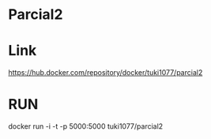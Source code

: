 # Parcial2
# Link
 https://hub.docker.com/repository/docker/tuki1077/parcial2
# RUN
  docker run -i -t -p 5000:5000 tuki1077/parcial2
